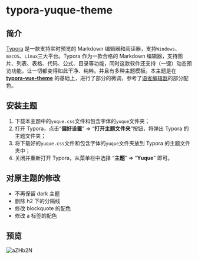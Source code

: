 # typora-yuque-theme

## 简介

[Typora](https://www.typora.io/) 是一款支持实时预览的 Markdown 编辑器和阅读器，支持`Windows`、`macOS`、`Linux`三大平台。Typora 作为一款合格的 Markdown 编辑器，支持图片、列表、表格、代码、公式、目录等功能，同时这款软件还支持（一键）动态预览功能，让一切都变得如此干净、纯粹。并且有多种主题模板。本主题是在 **[typora-vue-theme](https://github.com/blinkfox/typora-vue-theme)** 的基础上，进行了部分的微调，参考了[语雀编辑器](https://www.yuque.com/)的部分配色。

## 安装主题

1. 下载本主题中的`yuque.css`文件和包含字体的`yuque`文件夹；
2. 打开 Typora，点击“**偏好设置**” => “**打开主题文件夹**”按钮，将弹出 Typora 的主题文件夹；
3. 将下载好的`yuque.css`文件和包含字体的`yuque`文件夹放到 Typora 的主题文件夹中；
4. 关闭并重新打开 Typora，从菜单栏中选择 “**主题**” => “**Yuque**” 即可。

## 对原主题的修改
* 不再保留 dark 主题
* 删除 h2 下的分隔线
* 修改 blockquote 的配色
* 修改 a 标签的配色

## 预览
![aZHb2N](https://cdn.jsdelivr.net/gh/osssh/oss@master/img/2020/04/12/aZHb2N.png)